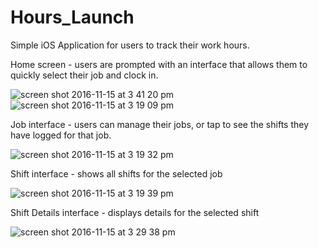 # Hours_Launch

Simple iOS Application for users to track their work hours.

Home screen - users are prompted with an interface that allows them to quickly select their job and clock in.

![screen shot 2016-11-15 at 3 41 20 pm](https://cloud.githubusercontent.com/assets/9935994/20323314/26047ad2-ab4a-11e6-9325-7d95edb78a56.png) ![screen shot 2016-11-15 at 3 19 09 pm](https://cloud.githubusercontent.com/assets/9935994/20322822/6f8a85d6-ab48-11e6-947e-4af04a6109e9.png) 

Job interface - users can manage their jobs, or tap to see the shifts they have logged for that job.

![screen shot 2016-11-15 at 3 19 32 pm](https://cloud.githubusercontent.com/assets/9935994/20322825/6f8b669a-ab48-11e6-84a9-996466ea6c65.png) 

Shift interface - shows all shifts for the selected job

![screen shot 2016-11-15 at 3 19 39 pm](https://cloud.githubusercontent.com/assets/9935994/20322824/6f8b27c0-ab48-11e6-8941-4088f23712d1.png) 

Shift Details interface - displays details for the selected shift

![screen shot 2016-11-15 at 3 29 38 pm](https://cloud.githubusercontent.com/assets/9935994/20322823/6f8ae6a2-ab48-11e6-90bf-bf8eb517c521.png) 
